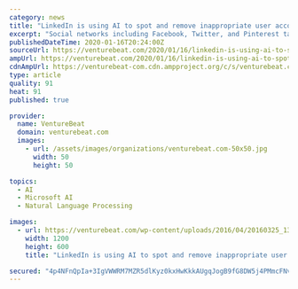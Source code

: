 ```yaml
---
category: news
title: "LinkedIn is using AI to spot and remove inappropriate user accounts"
excerpt: "Social networks including Facebook, Twitter, and Pinterest tap AI and machine learning systems to detect and remove abusive content, as does LinkedIn. The Microsoft-owned platform — which has over 660 million users, 303 million of which are active monthly — today detailed its approach to handling profiles containing inappropriate content ..."
publishedDateTime: 2020-01-16T20:24:00Z
sourceUrl: https://venturebeat.com/2020/01/16/linkedin-is-using-ai-to-spot-and-remove-inappropriate-user-accounts/
ampUrl: https://venturebeat.com/2020/01/16/linkedin-is-using-ai-to-spot-and-remove-inappropriate-user-accounts/amp/
cdnAmpUrl: https://venturebeat-com.cdn.ampproject.org/c/s/venturebeat.com/2020/01/16/linkedin-is-using-ai-to-spot-and-remove-inappropriate-user-accounts/amp/
type: article
quality: 91
heat: 91
published: true

provider:
  name: VentureBeat
  domain: venturebeat.com
  images:
    - url: /assets/images/organizations/venturebeat.com-50x50.jpg
      width: 50
      height: 50

topics:
  - AI
  - Microsoft AI
  - Natural Language Processing

images:
  - url: https://venturebeat.com/wp-content/uploads/2016/04/20160325_135925-e1579206214251.jpg?fit=1200%2C600&strip=all
    width: 1200
    height: 600
    title: "LinkedIn is using AI to spot and remove inappropriate user accounts"

secured: "4p4NFnQpIa+3IgVWWRM7MZR5dlKyz0kxHwKkkAUgqJogB9fG8DW5j4PMmcFNvQqOyKpmxXHkSDDA50olqYmpi1Hd+nXDa21btwBizrfSy8praPnbgmhi8SleHAfrXHD40gIlSuY8Y7pxbH9j06BOd00PR1PFyBfGHk3jt13E9MQLaQIbEB7PB5gEHlZJCmfkvWrNQvEjZWO6k9QiY1oTyozX4gTL0xOXzUNUOwZf9mjQcje4j9eZ0BwgN63d7GzWrjsQYUCW4r40qW7WHRub8fSp5bTogzskk/wwH0i3F3bNmnRfAaNJxz0Ps/nA8FoI/M/S6kvtDxsw4OX7uSZobpSWgyf2HVM3HetlMvxaWjVmUbzlURlGX1D1lnucKFdT1zdCKLGvBLvvKySni5Hhx5xexdo9xnzG5G/9cnPTpqfa65VUy+jWjaSIw88dxfVBdxrf62TcK4N/0YY50jy3bw==;/zqSYwGbSqmHyJzuohF+RA=="
---
```


